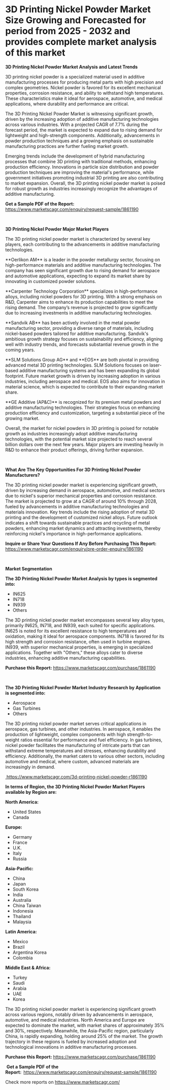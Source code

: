 <p><h1>3D Printing Nickel Powder Market Size Growing and Forecasted for period from 2025 - 2032 and provides complete market analysis of this market</h1></p><p><strong>3D Printing Nickel Powder Market Analysis and Latest Trends</strong></p>
<p><p>3D printing nickel powder is a specialized material used in additive manufacturing processes for producing metal parts with high precision and complex geometries. Nickel powder is favored for its excellent mechanical properties, corrosion resistance, and ability to withstand high temperatures. These characteristics make it ideal for aerospace, automotive, and medical applications, where durability and performance are critical.</p><p>The 3D Printing Nickel Powder Market is witnessing significant growth, driven by the increasing adoption of additive manufacturing technologies across various industries. With a projected CAGR of 7.7% during the forecast period, the market is expected to expand due to rising demand for lightweight and high-strength components. Additionally, advancements in powder production techniques and a growing emphasis on sustainable manufacturing practices are further fueling market growth.</p><p>Emerging trends include the development of hybrid manufacturing processes that combine 3D printing with traditional methods, enhancing production efficiency. Innovations in particle size distribution and powder production techniques are improving the material's performance, while government initiatives promoting industrial 3D printing are also contributing to market expansion. Overall, the 3D printing nickel powder market is poised for robust growth as industries increasingly recognize the advantages of additive manufacturing.</p></p>
<p><strong>Get a Sample PDF of the Report:&nbsp;</strong> <a href="https://www.marketscagr.com/enquiry/request-sample/1861190?utm_campaign=2138&utm_medium=2&utm_source=Github&utm_content=ia&utm_term=03022025&utm_id=3d-printing-nickel-powder">https://www.marketscagr.com/enquiry/request-sample/1861190</a></p>
<p>&nbsp;</p>
<p><strong>3D Printing Nickel Powder Major Market Players</strong></p>
<p><p>The 3D printing nickel powder market is characterized by several key players, each contributing to the advancements in additive manufacturing technologies. </p><p>**Oerlikon AM** is a leader in the powder metallurgy sector, focusing on high-performance materials and additive manufacturing technologies. The company has seen significant growth due to rising demand for aerospace and automotive applications, expecting to expand its market share by innovating in customized powder solutions.</p><p>**Carpenter Technology Corporation** specializes in high-performance alloys, including nickel powders for 3D printing. With a strong emphasis on R&D, Carpenter aims to enhance its production capabilities to meet the rising demand. The company’s revenue is projected to grow significantly due to increasing investments in additive manufacturing technologies.</p><p>**Sandvik AB** has been actively involved in the metal powder manufacturing sector, providing a diverse range of materials, including nickel-based powders tailored for additive manufacturing. Sandvik's ambitious growth strategy focuses on sustainability and efficiency, aligning well with industry trends, and forecasts substantial revenue growth in the coming years.</p><p>**SLM Solutions Group AG** and **EOS** are both pivotal in providing advanced metal 3D printing technologies. SLM Solutions focuses on laser-based additive manufacturing systems and has been expanding its global footprint. Future market growth is driven by increasing adoption in various industries, including aerospace and medical. EOS also aims for innovation in material science, which is expected to contribute to their expanding market share.</p><p>**GE Additive (AP&C)** is recognized for its premium metal powders and additive manufacturing technologies. Their strategies focus on enhancing production efficiency and customization, targeting a substantial piece of the growing market.</p><p>Overall, the market for nickel powders in 3D printing is poised for notable growth as industries increasingly adopt additive manufacturing technologies, with the potential market size projected to reach several billion dollars over the next few years. Major players are investing heavily in R&D to enhance their product offerings, driving further expansion.</p></p>
<p>&nbsp;</p>
<p><strong>What Are The Key Opportunities For 3D Printing Nickel Powder Manufacturers?</strong></p>
<p><p>The 3D printing nickel powder market is experiencing significant growth, driven by increasing demand in aerospace, automotive, and medical sectors due to nickel's superior mechanical properties and corrosion resistance. The market is projected to grow at a CAGR of around 10% through 2028, fueled by advancements in additive manufacturing technologies and materials innovation. Key trends include the rising adoption of metal 3D printing and the development of customized nickel alloys. Future outlook indicates a shift towards sustainable practices and recycling of metal powders, enhancing market dynamics and attracting investments, thereby reinforcing nickel's importance in high-performance applications.</p></p>
<p><strong>Inquire or Share Your Questions If Any Before Purchasing This Report:</strong> <a href="https://www.marketscagr.com/enquiry/pre-order-enquiry/1861190?utm_campaign=2138&utm_medium=2&utm_source=Github&utm_content=ia&utm_term=03022025&utm_id=3d-printing-nickel-powder">https://www.marketscagr.com/enquiry/pre-order-enquiry/1861190</a></p>
<p>&nbsp;</p>
<p><strong>Market Segmentation</strong></p>
<p><strong>The 3D Printing Nickel Powder Market Analysis by types is segmented into:</strong></p>
<p><ul><li>IN625</li><li>IN718</li><li>IN939</li><li>Others</li></ul></p>
<p><p>The 3D printing nickel powder market encompasses several key alloy types, primarily IN625, IN718, and IN939, each suited for specific applications. IN625 is noted for its excellent resistance to high temperatures and oxidation, making it ideal for aerospace components. IN718 is favored for its high strength and corrosion resistance, often used in turbine engines. IN939, with superior mechanical properties, is emerging in specialized applications. Together with "Others," these alloys cater to diverse industries, enhancing additive manufacturing capabilities.</p></p>
<p><strong>Purchase this Report:&nbsp;</strong><a href="https://www.marketscagr.com/purchase/1861190?utm_campaign=2138&utm_medium=2&utm_source=Github&utm_content=ia&utm_term=03022025&utm_id=3d-printing-nickel-powder">https://www.marketscagr.com/purchase/1861190</a></p>
<p>&nbsp;</p>
<p><strong>The 3D Printing Nickel Powder Market Industry Research by Application is segmented into:</strong></p>
<p><ul><li>Aerospace</li><li>Gas Turbines</li><li>Others</li></ul></p>
<p><p>The 3D printing nickel powder market serves critical applications in aerospace, gas turbines, and other industries. In aerospace, it enables the production of lightweight, complex components with high strength-to-weight ratios essential for performance and fuel efficiency. In gas turbines, nickel powder facilitates the manufacturing of intricate parts that can withstand extreme temperatures and stresses, enhancing durability and efficiency. Additionally, the market caters to various other sectors, including automotive and medical, where custom, advanced materials are increasingly in demand.</p></p>
<p><a href="https://www.marketscagr.com/3d-printing-nickel-powder-r1861190?utm_campaign=2138&utm_medium=2&utm_source=Github&utm_content=ia&utm_term=03022025&utm_id=3d-printing-nickel-powder">&nbsp;https://www.marketscagr.com/3d-printing-nickel-powder-r1861190</a></p>
<p><strong>In terms of Region, the 3D Printing Nickel Powder Market Players available by Region are:</strong></p>
<p>
    <p> <strong> North America: </strong>
        <ul>
            <li>United States</li>
            <li>Canada</li>
        </ul>
        </p> 
    <p> <strong> Europe: </strong>
        <ul>
            <li>Germany</li>
            <li>France</li>
            <li>U.K.</li>
            <li>Italy</li>
            <li>Russia</li>
        </ul>
        </p> 
    <p> <strong> Asia-Pacific: </strong>
        <ul>
            <li>China</li>
            <li>Japan</li>
            <li>South Korea</li>
            <li>India</li>
            <li>Australia</li>
            <li>China Taiwan</li>
            <li>Indonesia</li>
            <li>Thailand</li>
            <li>Malaysia</li>
        </ul>
        </p> 
    <p> <strong> Latin America: </strong>
        <ul>
            <li>Mexico</li>
            <li>Brazil</li>
            <li>Argentina Korea</li>
            <li>Colombia</li>
        </ul>
        </p> 
    <p> <strong> Middle East & Africa: </strong>
        <ul>
            <li>Turkey</li>
            <li>Saudi</li>
            <li>Arabia</li>
            <li>UAE</li>
            <li>Korea</li>
        </ul>
    </p>
    </p>
<p><p>The 3D printing nickel powder market is experiencing significant growth across various regions, notably driven by advancements in aerospace, automotive, and medical industries. North America and Europe are expected to dominate the market, with market shares of approximately 35% and 30%, respectively. Meanwhile, the Asia-Pacific region, particularly China, is rapidly expanding, holding around 25% of the market. The growth trajectory in these regions is fueled by increased adoption and technological innovations in additive manufacturing processes.</p></p>
<p><strong>Purchase this Report: </strong><a href="https://www.marketscagr.com/purchase/1861190?utm_campaign=2138&utm_medium=2&utm_source=Github&utm_content=ia&utm_term=03022025&utm_id=3d-printing-nickel-powder">https://www.marketscagr.com/purchase/1861190</a></p>
<p>&nbsp;<strong>Get a Sample PDF of the Report:&nbsp;&nbsp;</strong><a href="https://www.marketscagr.com/enquiry/request-sample/1861190?utm_campaign=2138&utm_medium=2&utm_source=Github&utm_content=ia&utm_term=03022025&utm_id=3d-printing-nickel-powder">https://www.marketscagr.com/enquiry/request-sample/1861190</a></p>
<p><strong></strong></p>
<p>Check more reports on <a href="https://www.marketscagr.com/?utm_campaign=2138&utm_medium=2&utm_source=Github&utm_content=ia&utm_term=03022025&utm_id=3d-printing-nickel-powder">https://www.marketscagr.com/</a></p>